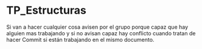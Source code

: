 # TP_Estructuras

Si van a hacer cualquier cosa avisen por el grupo porque capaz que hay alguien mas trabajando y si no avisan capaz hay conflicto cuando tratan de hacer Commit si están trabajando en el mismo documento.
